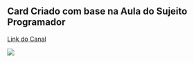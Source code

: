 ## Card Criado com base na Aula do Sujeito Programador
[Link do Canal](https://www.youtube.com/c/Sujeitoprogramador)

![](docs/card-animado.git)